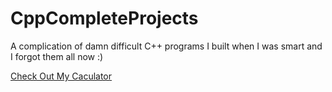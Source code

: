 # CppCompleteProjects
A complication of damn difficult C++ programs I built when I was smart and I forgot them all now :)

[Check Out My Caculator](/tree/Caculator/)

